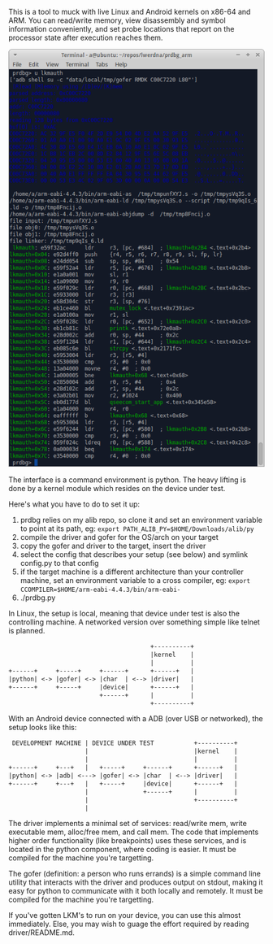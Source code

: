 This is a tool to muck with live Linux and Android kernels on x86-64 and ARM. You can read/write memory, view disassembly and symbol information conveniently, and set probe locations that report on the processor state after execution reaches them.

![screenshot](misc/screenshot.png?raw=true "screenshot")

The interface is a command environment is python. The heavy lifting is done by a kernel module which resides on the device under test.

Here's what you have to do to set it up:
1. prdbg relies on my alib repo, so clone it and set an environment variable to point at its path, eg: `export PATH_ALIB_PY=$HOME/Downloads/alib/py`
2. compile the driver and gofer for the OS/arch on your target
3. copy the gofer and driver to the target, insert the driver
4. select the config that describes your setup (see below) and symlink config.py to that config
5. if the target machine is a different architecture than your controller machine, set an environment variable to a cross compiler, eg: `export CCOMPILER=$HOME/arm-eabi-4.4.3/bin/arm-eabi-`
5. ./prdbg.py

In Linux, the setup is local, meaning that device under test is also the controlling machine. A networked version over something simple like telnet is planned.

                                           +----------+
                                           |kernel    |
                                           |          |
    +------+     +-----+     +------+      +------+   |
    |python| <-> |gofer| <-> |char  | <--> |driver|   |
    +------+     +-----+     |device|      +------+   |
                             +------+      |          |
                                           +----------+

With an Android device connected with a ADB (over USB or networked), the setup looks like this:

     DEVELOPMENT MACHINE | DEVICE UNDER TEST           +----------+
                         |                             |kernel    |
                         |                             |          |
    +------+     +---+   |   +-----+     +------+      +------+   |
    |python| <-> |adb| <---> |gofer| <-> |char  | <--> |driver|   |
    +------+     +---+   |   +-----+     |device|      +------+   |
                         |               +------+      |          |
                         |                             +----------+
                         |

The driver implements a minimal set of services: read/write mem, write executable mem, alloc/free mem, and call mem. The code that implements higher order functionality (like breakpoints) uses these services, and is located in the python component, where coding is easier. It must be compiled for the machine you're targetting.

The gofer (definition: a person who runs errands) is a simple command line utility that interacts with the driver and produces output on stdout, making it easy for python to communicate with it both locally and remotely. It must be compiled for the machine you're targetting.

If you've gotten LKM's to run on your device, you can use this almost immediately. Else, you may wish to guage the effort required by reading driver/README.md.

